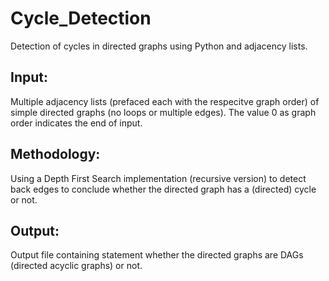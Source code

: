 # Cycle_Detection
Detection of cycles in directed graphs using Python and adjacency lists.

## Input:
Multiple adjacency lists (prefaced each with the respecitve graph order) of simple directed graphs (no loops or multiple edges). The value 0 as graph order indicates the end of input.

## Methodology:
Using a Depth First Search implementation (recursive version) to detect back edges to conclude whether the directed graph has a (directed) cycle or not.

## Output:
Output file containing statement whether the directed graphs are DAGs (directed acyclic graphs) or not.
